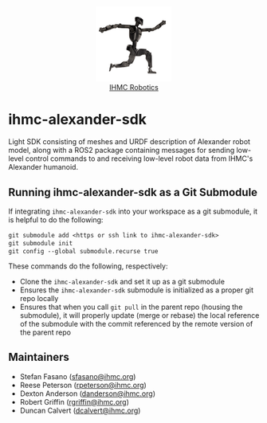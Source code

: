 <p align="center">
  <img src="media/alexander_running.png" width="30%" /><br>
  <a href="https://robots.ihmc.us/">IHMC Robotics</a>
</p>

# ihmc-alexander-sdk
Light SDK consisting of meshes and URDF description of Alexander robot model, along with a ROS2 package containing messages for sending low-level control commands to and receiving low-level robot data from IHMC's Alexander humanoid.

## Running ihmc-alexander-sdk as a Git Submodule
If integrating `ihmc-alexander-sdk` into your workspace as a git submodule, it is helpful to do the following:
```
git submodule add <https or ssh link to ihmc-alexander-sdk>
git submodule init
git config --global submodule.recurse true
```
These commands do the following, respectively:
* Clone the `ihmc-alexander-sdk` and set it up as a git submodule
* Ensures the `ihmc-alexander-sdk` submodule is initialized as a proper git repo locally
* Ensures that when you call `git pull` in the parent repo (housing the submodule), it will properly update (merge or rebase) the local reference of the submodule with the commit referenced by the remote version of the parent repo

## Maintainers
* Stefan Fasano (sfasano@ihmc.org)
* Reese Peterson (rpeterson@ihmc.org)
* Dexton Anderson (danderson@ihmc.org)
* Robert Griffin (rgriffin@ihmc.org)
* Duncan Calvert (dcalvert@ihmc.org)
